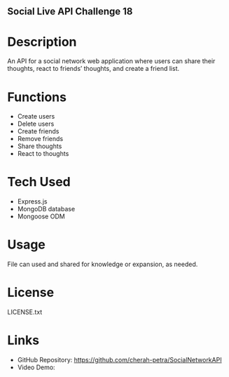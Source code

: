 ## Social Live API Challenge 18

# Description

An API for a social network web application where users can share their thoughts, react to friends’ thoughts, and create a friend list. 

# Functions

- Create users
- Delete users
- Create friends
- Remove friends
- Share thoughts
- React to thoughts

# Tech Used

- Express.js
- MongoDB database
- Mongoose ODM

# Usage

File can used and shared for knowledge or expansion, as needed.

# License

LICENSE.txt

# Links

- GitHub Repository: https://github.com/cherah-petra/SocialNetworkAPI
- Video Demo: 

